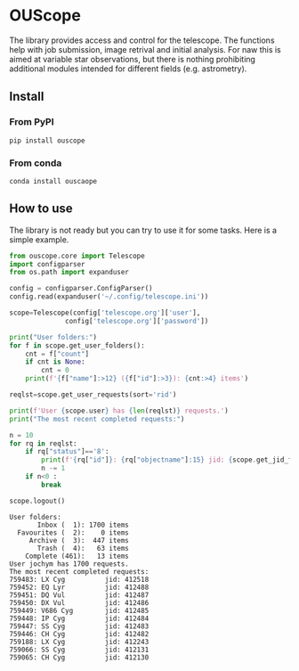 # OUScope

<!-- WARNING: THIS FILE WAS AUTOGENERATED! DO NOT EDIT! -->

The library provides access and control for the telescope. The functions
help with job submission, image retrival and initial analysis. For naw
this is aimed at variable star observations, but there is nothing
prohibiting additional modules intended for different fields
(e.g. astrometry).

## Install

### From PyPI

`pip install ouscope`

### From conda

`conda install ouscaope`

## How to use

The library is not ready but you can try to use it for some tasks. Here
is a simple example.

``` python
from ouscope.core import Telescope
import configparser
from os.path import expanduser

config = configparser.ConfigParser()
config.read(expanduser('~/.config/telescope.ini'))

scope=Telescope(config['telescope.org']['user'], 
              config['telescope.org']['password'])

print("User folders:")
for f in scope.get_user_folders():
    cnt = f["count"] 
    if cnt is None:
        cnt = 0
    print(f'{f["name"]:>12} ({f["id"]:>3}): {cnt:>4} items')

reqlst=scope.get_user_requests(sort='rid')

print(f'User {scope.user} has {len(reqlst)} requests.')
print("The most recent completed requests:")

n = 10
for rq in reqlst:
    if rq["status"]=='8':
        print(f'{rq["id"]}: {rq["objectname"]:15} jid: {scope.get_jid_for_req(rq)}')
        n -= 1
    if n<0 :
        break

scope.logout()
```

    User folders:
           Inbox (  1): 1700 items
      Favourites (  2):    0 items
         Archive (  3):  447 items
           Trash (  4):   63 items
        Complete (461):   13 items
    User jochym has 1700 requests.
    The most recent completed requests:
    759483: LX Cyg          jid: 412518
    759452: EQ Lyr          jid: 412488
    759451: DQ Vul          jid: 412487
    759450: DX Vul          jid: 412486
    759449: V686 Cyg        jid: 412485
    759448: IP Cyg          jid: 412484
    759447: SS Cyg          jid: 412483
    759446: CH Cyg          jid: 412482
    759188: LX Cyg          jid: 412243
    759066: SS Cyg          jid: 412131
    759065: CH Cyg          jid: 412130
